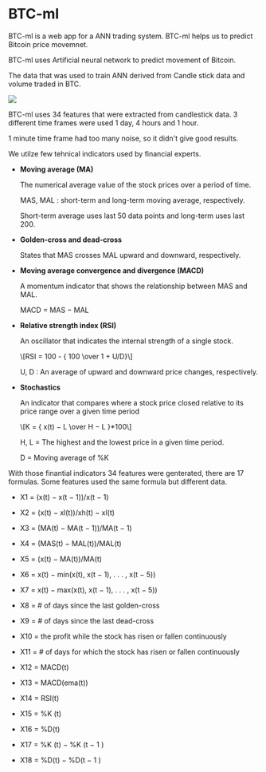 # BTC-ml
BTC-ml is a web app for a ANN trading system. BTC-ml helps us to predict Bitcoin price movemnet.

 <p>BTC-ml uses Artificial neural network to predict movement of Bitcoin.</p>
            <p>The data that was used to train ANN derived from Candle stick data and volume traded in BTC.</p>
            <img src="static/img/Green or red candlestick (graphic 1).png" style="max-width: 70%;">
            <p>BTC-ml uses 34 features that were extracted from candlestick data. 3 different time frames were used 1 day, 4 hours and 1 hour.</p>
            <p>1 minute time frame had too many noise, so it didn't give good results.</p>
            <p>We utilze few tehnical indicators used by financial experts.</p>
            <ul>
                <li>
                    <b>Moving average (MA)</b>
                    <p>The numerical average value of the stock prices over a period of time.</p>
                    <p>MAS, MAL : short-term and long-term moving average, respectively.</p>
                    <p>Short-term average uses last 50 data points and long-term uses last 200.</p>
                </li>
                <li>
                    <b>Golden-cross and dead-cross</b>
                    <p>States that MAS crosses MAL upward and downward, respectively.</p>
                </li>
                <li>
                    <b>Moving average convergence and divergence (MACD)</b>
                    <p>A momentum indicator that shows the relationship between MAS and MAL.</p>
                    <p>MACD = MAS − MAL</p>
                </li>
                <li>
                    <b>Relative strength index (RSI)</b>
                    <p>An oscillator that indicates the internal strength of a single stock.</p>
                    <p>\[RSI = 100 - { 100 \over 1 + U/D}\]</p>
                    <p>U, D : An average of upward and downward price changes, respectively.</p>
                </li>
                <li>
                    <b>Stochastics</b>
                    <p>An indicator that compares where a stock price closed relative to its price range  over a given time period</p>
                    <p>\[K = { x(t) − L \over H − L }*100\]</p>
                    <p>H, L = The highest and the lowest price in a given time period.</p>
                    <p>D = Moving average of %K</p>
                </li>
            </ul>
            <p>With those finantial indicators 34 features were genterated, there are 17 formulas. Some features used the same formula but different data.</p>
            <ul>
                <li><p>X1 = (x(t) − x(t − 1))/x(t − 1)</p></li>
                <li><p>X2 = (x(t) − xl(t))/xh(t) − xl(t)</p></li>
                <li><p>X3 = (MA(t) − MA(t − 1))/MA(t − 1)</p></li>
                <li><p>X4 = (MAS(t) − MAL(t))/MAL(t)</p></li>
                <li><p>X5 = (x(t) − MA(t))/MA(t)</p></li>
                <li><p>X6 = x(t) − min(x(t), x(t − 1), . . . , x(t − 5))</p></li>
                <li><p>X7 = x(t) − max(x(t), x(t − 1), . . . , x(t − 5))</p></li>
                <li><p>X8 = # of days since the last golden-cross</p></li>
                <li><p>X9 = # of days since the last dead-cross</p></li>
                <li><p>X10 = the profit while the stock has risen or fallen continuously</p></li>
                <li><p>X11 = # of days for which the stock has risen or fallen continuously</p></li>
                <li><p>X12 = MACD(t)</p></li>
                <li><p>X13 = MACD(ema(t))</p></li>
                <li><p>X14 = RSI(t)</p></li>
                <li><p>X15 = %K (t)</p></li>
                <li><p>X16 = %D(t)</p></li>
                <li><p>X17 = %K (t) − %K (t − 1 )</p></li>
                <li><p>X18 = %D(t) − %D(t − 1 )</p></li>
            </ul>
        </div>
